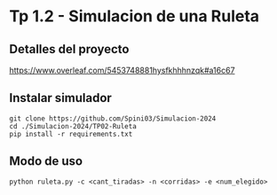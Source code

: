# Tp 1.2 - Simulacion de una Ruleta


## Detalles del proyecto
https://www.overleaf.com/5453748881hysfkhhhnzqk#a16c67


## Instalar simulador
```
git clone https://github.com/Spini03/Simulacion-2024
cd ./Simulacion-2024/TP02-Ruleta
pip install -r requirements.txt
```


## Modo de uso
```
python ruleta.py -c <cant_tiradas> -n <corridas> -e <num_elegido>
```
